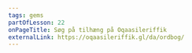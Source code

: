 ```yaml
---
tags: gems
partOfLesson: 22
onPageTitle: Søg på tilhæng på Oqaasileriffik
externalLink: https://oqaasileriffik.gl/da/ordbog/
---
```

